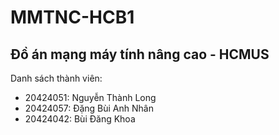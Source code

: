 # MMTNC-HCB1

## Đồ án mạng máy tính nâng cao - HCMUS ##

Danh sách thành viên:
- 20424051: Nguyễn Thành Long
- 20424057: Đặng Bùi Anh Nhân
- 20424042: Bùi Đăng Khoa
